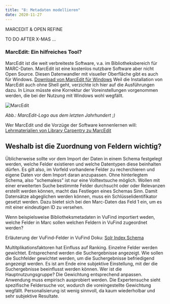 ```yaml
---
title: "8: Metadaten modellieren"
date: 2020-11-27
---
```


MARCEDIT & OPEN REFINE

TO DO AFTER X-MAS ...


### MarcEdit: Ein hilfreiches Tool?
MarcEdit ist die weit verbreiteste Software, v.a. im Bibliotheksbereich für MARC-Daten. MarcEdit ist eine kostenlos nutzbare Software aber nicht Open Source.
Diesen Datenwandler mit visueller Oberfläche gibt es auch für Windows. [Download von MarcEdit für Windows](https://marcedit.reeset.net/downloads)
Weil die Installation von MarcEdit auch ohne Shell geht, verzichte ich hier auf die Ausführungen dazu. In Linux müsste eine Korrektur der Voreinstellungen vorgenommen werden, die bei der Nutzung mit Windows wohl wegfällt.

![MarcEdit]({{https://github.com/kkbuhler/}}https://raw.githubusercontent.com/kkbuhler/BAIN/master/images/marcedit_logo.png)

*Abb.: MarcEdit-Logo aus dem letzten Jahrhundert ;)*

Wer MarcEdit und die Vorzüge der Software kennenlernen will: [Lehrmaterialien von Library Carpentry zu MarcEdit](https://librarycarpentry.org/lc-marcedit/01-introduction/index.html) 

## Weshalb ist die Zuordnung von Feldern wichtig?
Üblicherweise sollte vor dem Import der Daten in einem Schema festgelegt werden, welche Felder existieren und welche Datentypen diese beinhalten dürfen.
Es gilt also, im Vorfeld vorhandene Felder zu recherchieren und eigene Daten vor dem Import daran anzupassen.
Ohne hinterlegtem Schema, also "schemaless" ist nur eine Volltextsuche möglich. Wollen mit einer erweiterten Suche bestimmte Felder durchsucht oder oder Relevanzen erstellt werden können, macht das Festlegen eines Schemas Sinn.
Damit Datensätze abgeglichen werden können, muss ein Schlüsselidentifikator gesetzt werden. Dazu bietet sich bei den Marc-Daten das Feld 1 ein, um es mit einer eindeutigen ID zu versehen.

Wenn beispielsweise Bibliotheksmetadaten in VuFind importiert weden, welche Felder in Marc sollen welchen Feldern in VuFind zugeordnet werden?

Erläuterung der VuFind-Felder in VuFind Doku: [Solr Index Schema](https://vufind.org/wiki/development:architecture:solr_index_schema)

Multitplikationsfaktoren hat Einfluss auf Ranking. Einzelne Felder werden gewichtet.
Entsprechend werden die Suchergebnisse angezeigt.
Wie sollen die Suchfelder gewichtet werden, um die Suchergebnisse befriedigend angezeigt werden.
Es ist am Ende eine subjektive Einstellung, mit der die Suchergebnisse beeinflusst werden können.
Wer ist die Hauptnutzungsgruppe? Die Gewichtung entsprechend anpassen.
Anwendung muss empirisch ausprobiert werden. 
Die Expertensuche sieht spezifische Feldersuche vor, wodurch die voreingestellte Gewichtung wegfällt.
Personalisierung ist wenig sinnvoll, da kaum wiederholbar und sehr subjektive Resultate.


